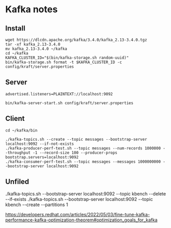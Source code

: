 # Kafka notes

## Install

~~~
wget https://dlcdn.apache.org/kafka/3.4.0/kafka_2.13-3.4.0.tgz
tar -xf kafka_2.13-3.4.0
mv kafka_2.13-3.4.0 ~/kafka
cd ~/kafka
KAFKA_CLUSTER_ID="$(bin/kafka-storage.sh random-uuid)"
bin/kafka-storage.sh format -t $KAFKA_CLUSTER_ID -c config/kraft/server.properties
~~~

## Server

~~~
advertised.listeners=PLAINTEXT://localhost:9092

bin/kafka-server-start.sh config/kraft/server.properties
~~~

## Client

~~~
cd ~/kafka/bin

./kafka-topics.sh --create --topic messages --bootstrap-server localhost:9092 --if-not-exists
./kafka-producer-perf-test.sh --topic messages --num-records 1000000 --throughput -1 --record-size 100 --producer-props bootstrap.servers=localhost:9092
./kafka-consumer-perf-test.sh --topic messages --messages 1000000000 --bootstrap-server localhost:9092
~~~

## Unfiled

./kafka-topics.sh --bootstrap-server localhost:9092 --topic kbench --delete --if-exists
./kafka-topics.sh --bootstrap-server localhost:9092 --topic kbench --create --partitions 1

https://developers.redhat.com/articles/2022/05/03/fine-tune-kafka-performance-kafka-optimization-theorem#optimization_goals_for_kafka
